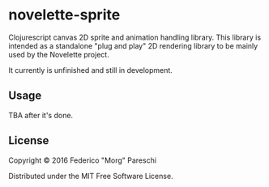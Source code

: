 # novelette-sprite

Clojurescript canvas 2D sprite and animation handling library.
This library is intended as a standalone "plug and play" 2D rendering library
to be mainly used by the Novelette project.

It currently is unfinished and still in development.

## Usage

TBA after it's done.

## License

Copyright © 2016 Federico "Morg" Pareschi

Distributed under the MIT Free Software License.
